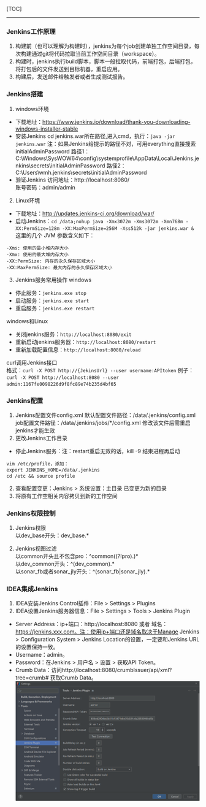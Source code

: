 [TOC]

---

### Jenkins工作原理  
1. 构建前（也可以理解为构建时），jenkins为每个job创建单独工作空间目录，每次构建通过git将代码拉取当前工作空间目录（workspace）。  
2. 构建时，jenkins执行build脚本，脚本一般拉取代码，前端打包，后端打包，将打包后的文件发送到目标机器，重启应用。  
3. 构建后，发送邮件给触发者或者生成测试报告。


### Jenkins搭建
1. windows环境  
- 下载地址：https://www.jenkins.io/download/thank-you-downloading-windows-installer-stable
- 安装Jenkins
cd jenkins.war所在路径,进入cmd，执行：`java -jar jenkins.war`
注：如果Jenkins给提示的路径不对，可用everything直接搜索initialAdminPassword
路径1：C:\Windows\SysWOW64\config\systemprofile\AppData\Local\Jenkins\.jenkins\secrets\initialAdminPassword
路径2：C:\Users\wmh\.jenkins\secrets\initialAdminPassword
- 验证Jenkins
访问地址：http://localhost:8080/  
账号密码：admin/admin

2. Linux环境
- 下载地址：http://updates.jenkins-ci.org/download/war/
- 启动Jenkins：`cd /data;nohup java -Xmx3072m -Xms3072m -Xmn768m -XX:PermSize=128m -XX:MaxPermSize=256M -Xss512k -jar jenkins.war &`
这里的几个 JVM 参数含义如下：
```
-Xms: 使用的最小堆内存大小
-Xmx: 使用的最大堆内存大小
-XX:PermSize: 内存的永久保存区域大小
-XX:MaxPermSize: 最大内存的永久保存区域大小
```

3. Jenkins服务常用操作
windows
- 停止服务：`jenkins.exe stop`
- 启动服务：`jenkins.exe start`
- 重启服务：`jenkins.exe restart`

windows和Linux
- 关闭jenkins服务：`http://localhost:8080/exit`
- 重新启动jenkins服务器：`http://localhost:8080/restart`
- 重新加载配置信息：`http://localhost:8080/reload`

curl调用Jenkins接口  
格式：`curl -X POST http://{JekinsUrl} --user username:APItoken`
例子：`curl -X POST http://localhost:8080 --user admin:1167fe0098226d9f8fc89e74b235d4bf65`


### Jenkins配置
1. Jenkins配置文件config.xml
默认配置文件路径：/data/.jenkins/config.xml
job配置文件路径：/data/.jenkins/jobs/*/config.xml
修改该文件后需重启jenkins才能生效
2. 更改Jenkins工作目录
- 停止Jenkins服务：注：restart重启无效的话，kill -9 结束进程再启动
```
vim /etc/profile，添加：
export JENKINS_HOME=/data/.jenkins
cd /etc && source profile
```
2. 查看配置变更：Jenkins > 系统设置：主目录 已变更为新的目录
3. 将原有工作空相关内容拷贝到新的工作空间


### Jenkins权限控制
1. Jenkins权限  
以dev_base开头：dev_base.*  

2. Jenkins视图过滤  
以common开头且不包含pro：^common((?!pro).)*  
以dev_common开头：^(dev_common).*  
以sonar_fb或者sonar_jly开头：^(sonar_fb|sonar_jly).*  


### IDEA集成Jenkins
1. IDEA安装Jenkins Control插件：File > Settings > Plugins
2. IDEA设置Jenkins服务器信息：File > Settings > Tools > Jenkins Plugin
- Server Address：ip+端口：http://localhost:8080 或者 域名：https://jenkins.xxx.com。注：使用ip+端口还是域名取决于Manage Jenkins > Configuration System  > Jenkins Location的设置，一定要和Jenkins URL的设置保持一致。
- Username：admin。
- Password：在Jenkins > 用户名 > 设置 > 获取API Token。
- Crumb Data：访问http://localhost:8080/crumbIssuer/api/xml?tree=crumb# 获取Crumb Data。
![](./图片/IDEA+Jenkins.png)